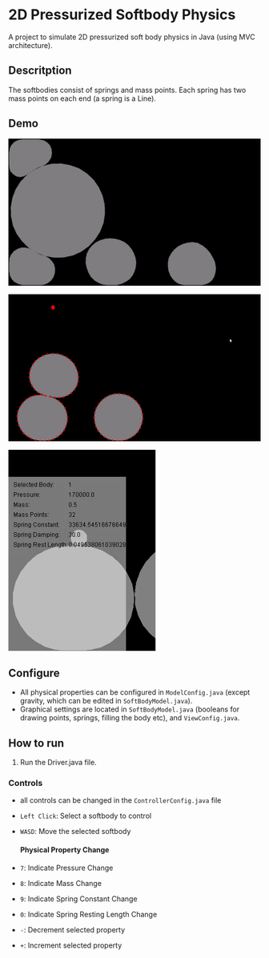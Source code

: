 # 2D Pressurized Softbody Physics

A project to simulate 2D pressurized soft body physics in Java (using MVC architecture).

## Descritption

The softbodies consist of springs and mass points. Each spring has two mass points on each end (a spring is a Line).

## Demo

![Rigid vs. Soft](Demo/rvs.gif)

![Size Change](Demo/SizeChange.gif)

![Mass Change](Demo/MassChange.gif)

## Configure

- All physical properties can be configured in `ModelConfig.java` (except gravity, which can be edited in `SoftBodyModel.java`).
- Graphical settings are located in `SoftBodyModel.java` (booleans for drawing points, springs, filling the body etc), and `ViewConfig.java`.

## How to run

1. Run the Driver.java file.

### Controls

- all controls can be changed in the `ControllerConfig.java` file

- `Left Click`: Select a softbody to control
- `WASD`: Move the selected softbody

  #### Physical Property Change

- `7`: Indicate Pressure Change
- `8`: Indicate Mass Change
- `9`: Indicate Spring Constant Change
- `0`: Indicate Spring Resting Length Change
- `-`: Decrement selected property
- `+`: Increment selected property
